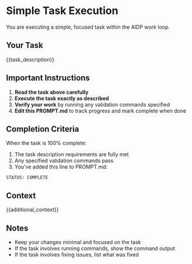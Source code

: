 # Simple Task Execution

You are executing a simple, focused task within the AIDP work loop.

## Your Task

{{task_description}}

## Important Instructions

1. **Read the task above carefully**
2. **Execute the task exactly as described**
3. **Verify your work** by running any validation commands specified
4. **Edit this PROMPT.md** to track progress and mark complete when done

## Completion Criteria

When the task is 100% complete:

1. The task description requirements are fully met
2. Any specified validation commands pass
3. You've added this line to PROMPT.md:

```
STATUS: COMPLETE
```

## Context

{{additional_context}}

## Notes

- Keep your changes minimal and focused on the task
- If the task involves running commands, show the command output
- If the task involves fixing issues, list what was fixed
